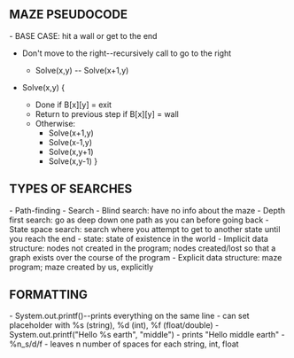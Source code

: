 <h2> MAZE PSEUDOCODE </h2>
- BASE CASE: hit a wall or get to the end

- Don't move to the right--recursively call to go to the right
    - Solve(x,y) -- Solve(x+1,y)

- Solve(x,y) {
    - Done if B[x][y] = exit
    - Return to previous step if B[x][y] = wall
    - Otherwise: 
	    - Solve(x+1,y)
        - Solve(x-1,y)
        - Solve(x,y+1)
        - Solve(x,y-1)
}

<H2> TYPES OF SEARCHES </h2>
- Path-finding
- Search
- Blind search: have no info about the maze
- Depth first search: go as deep down one path as you can before going back
- State space search: search where you attempt to get to another state until you reach the end
       - state: state of existence in the world
- Implicit data structure: nodes not created in the program; nodes created/lost so
                         that a graph exists over the course of the program
- Explicit data structure: maze program; maze created by us, explicitly

<h2> FORMATTING </h2>
- System.out.printf()--prints everything on the same line
        - can set placeholder with %s (string), %d (int), %f (float/double)
	- System.out.printf("Hello %s earth", "middle")
		- prints "Hello middle earth"
	- %n_s/d/f 
		- leaves n number of spaces for each string, int, float


